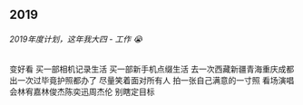 ## 2019

###### 2019年度计划，这年我大四 - 工作 😭

<el-checkbox :value="false">变好看</el-checkbox>
<el-checkbox :value="false">买一部相机记录生活</el-checkbox>
<el-checkbox :value="false">买一部新手机点缀生活</el-checkbox>
<el-checkbox :value="true">去一次西藏新疆青海重庆成都</el-checkbox>
<el-checkbox :value="true">出一次过毕竟护照都办了</el-checkbox>
<el-checkbox :value="false">尽量笑着面对所有人</el-checkbox>
<el-checkbox :value="true">拍一张自己满意的一寸照</el-checkbox>
<el-checkbox :value="true">看场演唱会林宥嘉林俊杰陈奕迅周杰伦</el-checkbox>
<el-checkbox :value="true">别瞎定目标</el-checkbox>
